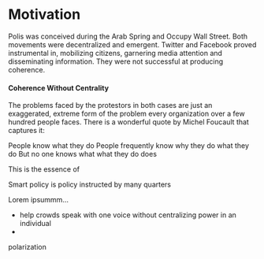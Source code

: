 # Motivation

Polis was conceived during the Arab Spring and Occupy Wall Street. Both movements were decentralized and emergent. Twitter and Facebook proved instrumental in, mobilizing citizens, garnering media attention and disseminating information. They were not successful at producing coherence.

#### Coherence Without Centrality

The problems faced by the protestors in both cases are just an exaggerated, extreme form of the problem every organization over a few hundred people faces. There is a wonderful quote by Michel Foucault that captures it:

People know what they do
People frequently know why they do what they do
But no one knows what what they do does

This is the essence of

Smart policy is policy instructed by many quarters



Lorem ipsummm...

* help crowds speak with one voice without centralizing power in an individual
*

polarization